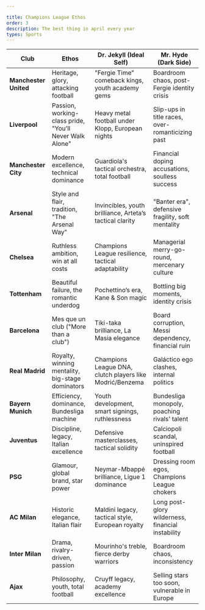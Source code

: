```yaml
---

title: Champions League Ethos
order: 3
description: The best thing in april every year
types: Sports
---
```


| Club             | Ethos                                             | Dr. Jekyll (Ideal Self)                                 | Mr. Hyde (Dark Side)                                 |
|------------------|--------------------------------------------------|----------------------------------------------------------|------------------------------------------------------|
| **Manchester United** | Heritage, glory, attacking football             | "Fergie Time" comeback kings, youth academy gems         | Boardroom chaos, post-Fergie identity crisis         |
| **Liverpool**        | Passion, working-class pride, "You’ll Never Walk Alone" | Heavy metal football under Klopp, European nights        | Slip-ups in title races, over-romanticizing past     |
| **Manchester City**  | Modern excellence, technical dominance         | Guardiola's tactical orchestra, total football           | Financial doping accusations, soulless success       |
| **Arsenal**          | Style and flair, tradition, "The Arsenal Way"  | Invincibles, youth brilliance, Arteta’s tactical clarity | "Banter era", defensive fragility, soft mentality     |
| **Chelsea**          | Ruthless ambition, win at all costs            | Champions League resilience, tactical adaptability       | Managerial merry-go-round, mercenary culture         |
| **Tottenham**        | Beautiful failure, the romantic underdog       | Pochettino’s era, Kane & Son magic                       | Bottling big moments, identity crisis                |
| **Barcelona**        | Mes que un club ("More than a club")           | Tiki-taka brilliance, La Masia elegance                  | Board corruption, Messi dependency, financial ruin   |
| **Real Madrid**      | Royalty, winning mentality, big-stage dominators | Champions League DNA, clutch players like Modrić/Benzema | Galáctico ego clashes, internal politics             |
| **Bayern Munich**    | Efficiency, dominance, Bundesliga machine      | Youth development, smart signings, ruthlessness          | Bundesliga monopoly, poaching rivals' talent         |
| **Juventus**         | Discipline, legacy, Italian excellence         | Defensive masterclasses, tactical solidity               | Calciopoli scandal, uninspired football              |
| **PSG**              | Glamour, global brand, star power              | Neymar-Mbappé brilliance, Ligue 1 dominance              | Dressing room egos, Champions League chokers         |
| **AC Milan**         | Historic elegance, Italian flair               | Maldini legacy, tactical style, European royalty         | Long post-glory wilderness, financial instability    |
| **Inter Milan**      | Drama, rivalry-driven, passion                 | Mourinho's treble, fierce derby warriors                 | Boardroom chaos, inconsistency                       |
| **Ajax**             | Philosophy, youth, total football              | Cruyff legacy, academy excellence                        | Selling stars too soon, vulnerable in Europe         |
